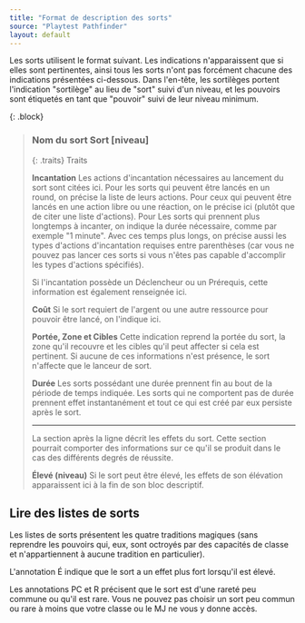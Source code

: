 ```yaml
---
title: "Format de description des sorts"
source: "Playtest Pathfinder"
layout: default
---
```


Les sorts utilisent le format suivant. Les indications n'apparaissent que si elles sont pertinentes, ainsi tous les sorts n'ont pas forcément chacune des indications présentées ci-dessous. Dans l'en-tête, les sortilèges portent l'indication "sortilège" au lieu de "sort" suivi d'un niveau, et les pouvoirs sont étiquetés en tant que "pouvoir" suivi de leur niveau minimum.

{: .block}
> ### Nom du sort **Sort [niveau]**
> 
> {: .traits}
> Traits
> 
> **Incantation** Les actions d'incantation nécessaires au lancement du sort sont citées ici. Pour les sorts qui peuvent être lancés en un round, on précise la liste de leurs actions. Pour ceux qui peuvent être lancés en une action libre ou une réaction, on le précise ici (plutôt que de citer une liste d'actions). Pour Les sorts qui prennent plus longtemps à incanter, on indique la durée nécessaire, comme par exemple "1 minute". Avec ces temps plus longs, on précise aussi les types d'actions d'incantation requises entre parenthèses (car vous ne pouvez pas lancer ces sorts si vous n'êtes pas capable d'accomplir les types d'actions spécifiés).
> 
> Si l'incantation possède un Déclencheur ou un Prérequis, cette information est également renseignée ici.
> 
> **Coût** Si le sort requiert de l'argent ou une autre ressource pour pouvoir être lancé, on l'indique ici.
> 
> **Portée, Zone et Cibles** Cette indication reprend la portée du sort, la zone qu'il recouvre et les cibles qu'il peut affecter si cela est pertinent. Si aucune de ces informations n'est présence, le sort n'affecte que le lanceur de sort.
> 
> **Durée** Les sorts possédant une durée prennent fin au bout de la période de temps indiquée. Les sorts qui ne comportent pas de durée prennent effet instantanément et tout ce qui est créé par eux persiste après le sort.
> 
> ---
> 
> La section après la ligne décrit les effets du sort. Cette section pourrait comporter des informations sur ce qu'il se produit dans le cas des différents degrés de réussite.
> 
> **Élevé (niveau)** Si le sort peut être élevé, les effets de son élévation apparaissent ici à la fin de son bloc descriptif.

## Lire des listes de sorts

Les listes de sorts présentent les quatre traditions magiques (sans reprendre les pouvoirs qui, eux, sont octroyés par des capacités de classe et n'appartiennent à aucune tradition en particulier).

L'annotation É indique que le sort a un effet plus fort lorsqu'il est élevé.

Les annotations PC et R précisent que le sort est d'une rareté peu commune ou qu'il est rare. Vous ne pouvez pas choisir un sort peu commun ou rare à moins que votre classe ou le MJ ne vous y donne accès.

